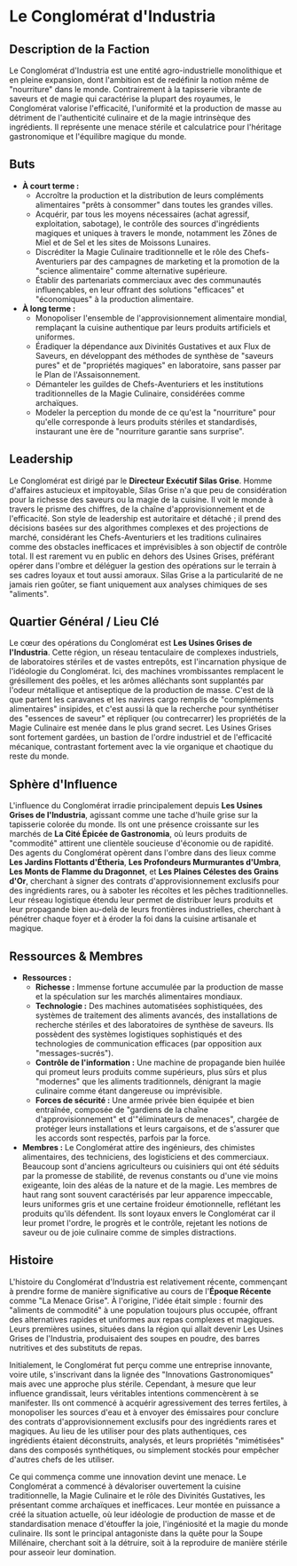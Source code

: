# Le Conglomérat d'Industria

## Description de la Faction

Le Conglomérat d'Industria est une entité agro-industrielle monolithique et en pleine expansion, dont l'ambition est de redéfinir la notion même de "nourriture" dans le monde. Contrairement à la tapisserie vibrante de saveurs et de magie qui caractérise la plupart des royaumes, le Conglomérat valorise l'efficacité, l'uniformité et la production de masse au détriment de l'authenticité culinaire et de la magie intrinsèque des ingrédients. Il représente une menace stérile et calculatrice pour l'héritage gastronomique et l'équilibre magique du monde.

## Buts

*   **À court terme :**
    *   Accroître la production et la distribution de leurs compléments alimentaires "prêts à consommer" dans toutes les grandes villes.
    *   Acquérir, par tous les moyens nécessaires (achat agressif, exploitation, sabotage), le contrôle des sources d'ingrédients magiques et uniques à travers le monde, notamment les Zônes de Miel et de Sel et les sites de Moissons Lunaires.
    *   Discréditer la Magie Culinaire traditionnelle et le rôle des Chefs-Aventuriers par des campagnes de marketing et la promotion de la "science alimentaire" comme alternative supérieure.
    *   Établir des partenariats commerciaux avec des communautés influençables, en leur offrant des solutions "efficaces" et "économiques" à la production alimentaire.
*   **À long terme :**
    *   Monopoliser l'ensemble de l'approvisionnement alimentaire mondial, remplaçant la cuisine authentique par leurs produits artificiels et uniformes.
    *   Éradiquer la dépendance aux Divinités Gustatives et aux Flux de Saveurs, en développant des méthodes de synthèse de "saveurs pures" et de "propriétés magiques" en laboratoire, sans passer par le Plan de l'Assaisonnement.
    *   Démanteler les guildes de Chefs-Aventuriers et les institutions traditionnelles de la Magie Culinaire, considérées comme archaïques.
    *   Modeler la perception du monde de ce qu'est la "nourriture" pour qu'elle corresponde à leurs produits stériles et standardisés, instaurant une ère de "nourriture garantie sans surprise".

## Leadership

Le Conglomérat est dirigé par le **Directeur Exécutif Silas Grise**. Homme d'affaires astucieux et impitoyable, Silas Grise n'a que peu de considération pour la richesse des saveurs ou la magie de la cuisine. Il voit le monde à travers le prisme des chiffres, de la chaîne d'approvisionnement et de l'efficacité. Son style de leadership est autoritaire et détaché ; il prend des décisions basées sur des algorithmes complexes et des projections de marché, considérant les Chefs-Aventuriers et les traditions culinaires comme des obstacles inefficaces et imprévisibles à son objectif de contrôle total. Il est rarement vu en public en dehors des Usines Grises, préférant opérer dans l'ombre et déléguer la gestion des opérations sur le terrain à ses cadres loyaux et tout aussi amoraux. Silas Grise a la particularité de ne jamais rien goûter, se fiant uniquement aux analyses chimiques de ses "aliments".

## Quartier Général / Lieu Clé

Le cœur des opérations du Conglomérat est **Les Usines Grises de l'Industria**. Cette région, un réseau tentaculaire de complexes industriels, de laboratoires stériles et de vastes entrepôts, est l'incarnation physique de l'idéologie du Conglomérat. Ici, des machines vrombissantes remplacent le grésillement des poêles, et les arômes alléchants sont supplantés par l'odeur métallique et antiseptique de la production de masse. C'est de là que partent les caravanes et les navires cargo remplis de "compléments alimentaires" insipides, et c'est aussi là que la recherche pour synthétiser des "essences de saveur" et répliquer (ou contrecarrer) les propriétés de la Magie Culinaire est menée dans le plus grand secret. Les Usines Grises sont fortement gardées, un bastion de l'ordre industriel et de l'efficacité mécanique, contrastant fortement avec la vie organique et chaotique du reste du monde.

## Sphère d'Influence

L'influence du Conglomérat irradie principalement depuis **Les Usines Grises de l'Industria**, agissant comme une tache d'huile grise sur la tapisserie colorée du monde. Ils ont une présence croissante sur les marchés de **La Cité Épicée de Gastronomia**, où leurs produits de "commodité" attirent une clientèle soucieuse d'économie ou de rapidité. Des agents du Conglomérat opèrent dans l'ombre dans des lieux comme **Les Jardins Flottants d'Étheria**, **Les Profondeurs Murmurantes d'Umbra**, **Les Monts de Flamme du Dragonnet**, et **Les Plaines Célestes des Grains d'Or**, cherchant à signer des contrats d'approvisionnement exclusifs pour des ingrédients rares, ou à saboter les récoltes et les pêches traditionnelles. Leur réseau logistique étendu leur permet de distribuer leurs produits et leur propagande bien au-delà de leurs frontières industrielles, cherchant à pénétrer chaque foyer et à éroder la foi dans la cuisine artisanale et magique.

## Ressources & Membres

*   **Ressources :**
    *   **Richesse :** Immense fortune accumulée par la production de masse et la spéculation sur les marchés alimentaires mondiaux.
    *   **Technologie :** Des machines automatisées sophistiquées, des systèmes de traitement des aliments avancés, des installations de recherche stériles et des laboratoires de synthèse de saveurs. Ils possèdent des systèmes logistiques sophistiqués et des technologies de communication efficaces (par opposition aux "messages-sucrés").
    *   **Contrôle de l'information :** Une machine de propagande bien huilée qui promeut leurs produits comme supérieurs, plus sûrs et plus "modernes" que les aliments traditionnels, dénigrant la magie culinaire comme étant dangereuse ou imprévisible.
    *   **Forces de sécurité :** Une armée privée bien équipée et bien entraînée, composée de "gardiens de la chaîne d'approvisionnement" et d'"éliminateurs de menaces", chargée de protéger leurs installations et leurs cargaisons, et de s'assurer que les accords sont respectés, parfois par la force.
*   **Membres :** Le Conglomérat attire des ingénieurs, des chimistes alimentaires, des techniciens, des logisticiens et des commerciaux. Beaucoup sont d'anciens agriculteurs ou cuisiniers qui ont été séduits par la promesse de stabilité, de revenus constants ou d'une vie moins exigeante, loin des aléas de la nature et de la magie. Les membres de haut rang sont souvent caractérisés par leur apparence impeccable, leurs uniformes gris et une certaine froideur émotionnelle, reflétant les produits qu'ils défendent. Ils sont loyaux envers le Conglomérat car il leur promet l'ordre, le progrès et le contrôle, rejetant les notions de saveur ou de joie culinaire comme de simples distractions.

## Histoire

L'histoire du Conglomérat d'Industria est relativement récente, commençant à prendre forme de manière significative au cours de l'**Époque Récente** comme "La Menace Grise". À l'origine, l'idée était simple : fournir des "aliments de commodité" à une population toujours plus occupée, offrant des alternatives rapides et uniformes aux repas complexes et magiques. Leurs premières usines, situées dans la région qui allait devenir Les Usines Grises de l'Industria, produisaient des soupes en poudre, des barres nutritives et des substituts de repas.

Initialement, le Conglomérat fut perçu comme une entreprise innovante, voire utile, s'inscrivant dans la lignée des "Innovations Gastronomiques" mais avec une approche plus stérile. Cependant, à mesure que leur influence grandissait, leurs véritables intentions commencèrent à se manifester. Ils ont commencé à acquérir agressivement des terres fertiles, à monopoliser les sources d'eau et à envoyer des émissaires pour conclure des contrats d'approvisionnement exclusifs pour des ingrédients rares et magiques. Au lieu de les utiliser pour des plats authentiques, ces ingrédients étaient déconstruits, analysés, et leurs propriétés "mimétisées" dans des composés synthétiques, ou simplement stockés pour empêcher d'autres chefs de les utiliser.

Ce qui commença comme une innovation devint une menace. Le Conglomérat a commencé à dévaloriser ouvertement la cuisine traditionnelle, la Magie Culinaire et le rôle des Divinités Gustatives, les présentant comme archaïques et inefficaces. Leur montée en puissance a créé la situation actuelle, où leur idéologie de production de masse et de standardisation menace d'étouffer la joie, l'ingéniosité et la magie du monde culinaire. Ils sont le principal antagoniste dans la quête pour la Soupe Millénaire, cherchant soit à la détruire, soit à la reproduire de manière stérile pour asseoir leur domination.